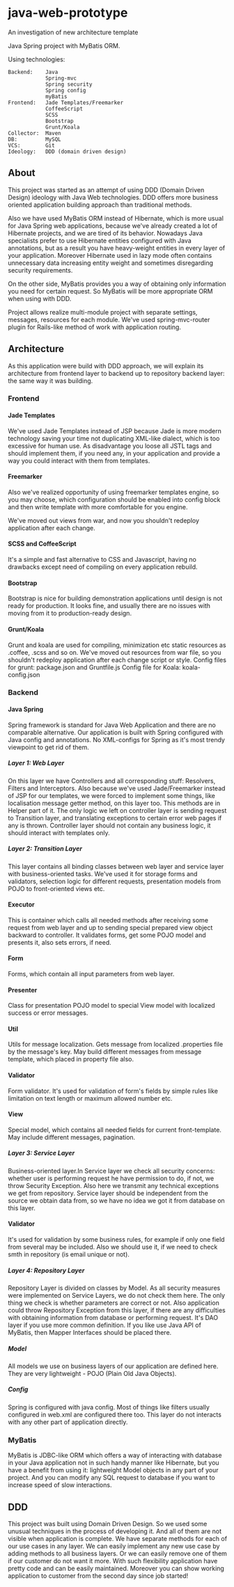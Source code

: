 java-web-prototype
==================

An investigation of new architecture template

Java Spring project with MyBatis ORM.

Using technologies:

    Backend:    Java
                Spring-mvc
                Spring security
                Spring config
                myBatis
    Frontend:   Jade Templates/Freemarker
                CoffeeScript
                SCSS
                Bootstrap
                Grunt/Koala
    Collector:  Maven
    DB:         MySQL
    VCS:        Git
    Ideology:   DDD (domain driven design)

About
-----
This project was started as an attempt of using DDD (Domain Driven Design) ideology with Java Web technologies.
 DDD offers more business oriented application building approach than traditional methods.

Also we have used MyBatis ORM instead of Hibernate, which is more usual for Java Spring web applications, because we've
 already created a lot of Hibernate projects, and we are tired of its behavior. Nowadays Java specialists prefer
 to use Hibernate entities configured with Java annotations, but as a result you have heavy-weight entities in
 every layer of your application. Moreover Hibernate used in lazy mode often contains unnecessary data
 increasing entity weight and sometimes disregarding security requirements.

On the other side, MyBatis provides you a way of obtaining only information you need for certain request. So
 MyBatis will be more appropriate ORM when using with DDD.

Project allows realize multi-module project with separate settings, messages, resources for each module.
We've used spring-mvc-router plugin for Rails-like method of work with application routing.

Architecture
------------
As this application were build with DDD approach, we will explain its architecture from frontend layer to backend
 up to repository backend layer: the same way it was building.

### Frontend

#### Jade Templates
We've used Jade Templates instead of JSP because Jade is more modern technology saving your time not duplicating
 XML-like dialect, which is too excessive for human use. As disadvantage you loose all JSTL tags and should
 implement them, if you need any, in your application and provide a way you could interact with them
 from templates.

#### Freemarker
Also we've realized opportunity of using freemarker templates engine, so you may choose, which configuration should
 be enabled into config block and then write template with more comfortable for you engine.

We've moved out views from war, and now you shouldn't redeploy application after each change.

#### SCSS and CoffeeScript
It's a simple and fast alternative to CSS and Javascript, having no drawbacks except need of compiling on every
 application rebuild.

#### Bootstrap
Bootstrap is nice for building demonstration applications until design is not ready for production. It
 looks fine, and usually there are no issues with moving from it to production-ready design.

#### Grunt/Koala
Grunt and koala are used for compiling, minimization etc static resources as .coffee, .scss and so on.
 We've moved out resources from war file, so you shouldn't redeploy application after each change script or style.
 Config files for grunt: package.json and Gruntfile.js
 Config file for Koala: koala-config.json

### Backend

#### Java Spring
Spring framework is standard for Java Web Application and there are no comparable alternative. Our application
 is built with Spring configured with Java config and annotations. No XML-configs for Spring as it's most trendy
 viewpoint to get rid of them.

##### Layer 1: Web Layer
On this layer we have Controllers and all corresponding stuff: Resolvers, Filters and Interceptors.
 Also because we've used Jade/Freemarker instead of JSP for our templates, we were forced to implement some
 things, like localisation message getter method, on this layer too. This methods are in Helper part of it.
 The only logic we left on controller layer is sending request to Transition layer, and translating exceptions
 to certain error web pages if any is thrown. Controller layer should not contain any business logic, it should
 interact with templates only.

##### Layer 2: Transition Layer
This layer contains all binding classes between web layer and service layer with business-oriented tasks.
 We've used it for storage forms and validators, selection logic for different requests, presentation models
 from POJO to front-oriented views etc.
#### Executor
This is container which calls all needed methods after receiving some request from web layer and up to
 sending special prepared view object backward to controller. It validates forms, get some POJO model
 and presents it, also sets errors, if need.

#### Form
Forms, which contain all input parameters from web layer.

#### Presenter
Class for presentation POJO model to special View model with localized success or error messages.

#### Util
Utils for message localization. Gets message from localized .properties file by the message's key. May build
 different messages from message template, which placed in property file also.

#### Validator
Form validator. It's used for validation of form's fields by simple rules like limitation on text length or
 maximum allowed number etc.

#### View
Special model, which contains all needed fields for current front-template. May include different messages,
 pagination.

##### Layer 3: Service Layer
Business-oriented layer.In Service layer we check all security concerns: whether user is performing request
 he have permission to do, if not, we throw Security Exception. Also here we transmit any technical exceptions
 we get from repository. Service layer should be independent from the source we obtain data from, so we have no
 idea we got it from database on this layer.
#### Validator
It's used for validation by some business rules, for example if only one field from several may be included.
 Also we should use it, if we need to check smth in repository (is email unique or not).

##### Layer 4: Repository Layer
Repository Layer is divided on classes by Model. As all security measures were implemented on Service Layers, we
 do not check them here. The only thing we check is whether parameters are correct or not. Also application could
 throw Repository Exception from this layer, if there are any difficulties with obtaining information from
 database or performing request. It's DAO layer if you use more common definition.
If you like use Java API of MyBatis, then Mapper Interfaces should be placed there.

##### Model
All models we use on business layers of our application are defined here. They are very lightweight - POJO
(Plain Old Java Objects).
##### Config
Spring is configured with java config. Most of things like filters usually configured in web.xml are configured
there too. This layer do not interacts with any other part of application directly.

### MyBatis
MyBatis is JDBC-like ORM which offers a way of interacting with database in your Java application not in such
 handy manner like Hibernate, but you have a benefit from using it: lightweight Model objects in any part of your
  project. And you can modify any SQL request to database if you want to increase speed of slow interactions.


DDD
---
This project was built using Domain Driven Design. So we used some unusual techniques in the process of
 developing it. And all of them are not visible when application is complete.
We have separate methods for each of our use cases in any layer. We can easily implement any new
 use case by adding methods to all business layers. Or we can easily remove one of them if our customer do not want it more.
 With such flexibility application have pretty code and can be easily maintained. Moreover you can show working
 application to customer from the second day since job started!
